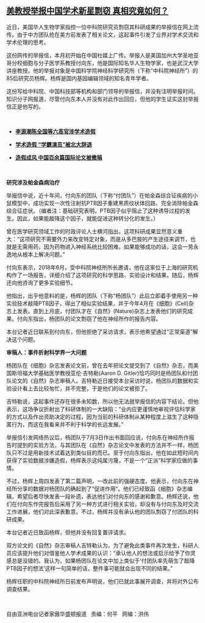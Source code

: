 <!--1594673718000-->
[美教授举报中国学术新星剽窃  真相究竟如何？](https://www.rfa.org/mandarin/yataibaodao/kejiaowen/hc-07132020131918.html)
------

<p>近日，美国华人生物学家指控一位中科院研究员剽窃其科研成果的举报信在网上流传。由于中方团队抢在美方前发表了相关论文，这起事件引发了业界对学术交流和学术伦理的思考。</p><p>这份网传的举报信，本月初开始在中国社媒上广传。举报人是美国加州大学圣地亚哥分校细胞与分子医学系教授付向东，他是国际知名华人生物学家，也是武汉大学讲座教授。他的举报对象是中国科学院神经科学研究所（下称“中科院神经所”）的85后研究员杨辉。杨辉是国内基因编辑领域的知名青年学者。</p><p>这份写给中科院、中国科技部等机构和部门领导的举报信，并没有注明举报时间。知识分子网报道，尽管付向东本人并没有对此作出回应，但他的学生证实这封举报信正是他写的。</p><p> </p><ul><li><b><a class="external-link" href="http://www.rfa.org/mandarin/Xinwen/4-03102019135720.html">李源潮陈全国等六高官涉学术造假</a></b></li></ul><ul><li><b><a class="external-link" href="http://www.rfa.org/mandarin/yataibaodao/kejiaowen/al1-02192019092020.html">学术造假 “学霸演员”被北大辞退</a></b></li></ul><ul><li><b><a class="external-link" href="http://www.rfa.org/mandarin/yataibaodao/kejiaowen/sd-11132015113630.html">造假成风 中国百余篇国际论文被撤稿</a></b></li></ul><p> </p><p><b>研究涉及帕金森病治疗</b></p><p>举报信中说，近十年间，付向东的团队（下称“付团队”）在帕金森综合征疾病的小鼠模型中，成功实现一次性注射抗PTB因子重建黑质纹状体回路、完全消除帕金森综合征症状。（编者注：基础研究表明，PTB因子似乎阻止了这种诱导过程的发生。因此，如果能敲降这个因子，就能促进这种转分化的发生。）</p><p>曾在医学研究领域工作的时政评论人士横河指出，这项科研成果显然意义重大：“这项研究不需要外力来改变特定对象，而是从多巴胺的产生途径来调节，也就是无需用药，因为药物进入神经系统比较困难。如果能够成功的话，这会一劳永逸地从根本上解决问题。”</p><p>付向东表示，2018年6月，受中科院神经所所长邀请，他在这家位于上海的研究机构作了一场报告，详细介绍了这项研究的科学思路、实验设计和结果。随后，杨辉还向他咨询了更多实验细节。</p><p>他指出，出乎他意料的是，杨辉的团队（下称“杨团队”）此后立即着手使用另一种实验技术敲降PTB因子，得出了相似实验结果，并于今年4月在《细胞》(Cell)杂志上发表。直到上月底，付团队才在《自然》(Nature)杂志上发表他们的研究成果。付向东指出，杨团队的论文剽窃了他在神经所作的报告内容。</p><p>本台记者近日联系到付向东，但他拒绝了采访请求，表示他希望通过“正常渠道”解决这个问题。</p><p><b>审稿人：事件折射科学界一大问题</b></p><p><b> </b></p><p>杨团队在《细胞》杂志发表论文前，曾在去年把论文提交到了《自然》杂志，而美国斯坦福大学基础医学教授亚伦·吉特勒(Aaron D. Gitler)恰巧同时是杨团队和付团队论文的《自然》杂志审稿人。吉特勒近日接受本台采访时说，杨团队的数据和实验设计看上去比较匆忙，并不完整，于是他们的论文被拒了。</p><p>吉特勒说，这起事件还存在很多未知数，所以他无法就举报信的内容下结论。但他表示，这场争议折射出了科研体制的一大缺陷：“业内应更谨慎地审视评估科学家的方式以及作出资助决定的过程，因为当前的科研体制从某种程度上滋生了这种隐匿行为，而这在我看来并不利于科学的长远发展。”</p><p>举报信引发网络热议后，杨团队于7月3日作出书面回应说，付向东在神经所作报告时提到的实验方法，与其团队在《自然》杂志论文中发表的方法并不一样，杨团队只不过是用新技术试着达到类似目的而已。至于付向东指出，他在如此短时间内获得了实验数据涉嫌造假，杨辉表示这纯属污蔑，不是一个“正派”科学家应做的事情。</p><p>不过，杨辉上周四发表了第二篇声明，一改此前的强硬态度。他表示，付向东在神经所分享的数据对杨团队的确起到了“促进作用”。他们已经致函《细胞》杂志编辑，希望后者尽快发表一段补遗，表达他们对付向东的感谢和歉意。杨辉还说，他们在付向东作完报告后采用了另一种方式进行相关实验，却没有与付向东及时交流工作进展，他们对此深表歉意。不过，杨辉并没有承认他的团队剽窃了付团队的科研成果。</p><p>本台记者近日致函杨辉，但他并没有回复置评请求。</p><p>双方论文的《自然》杂志审稿人吉特勒认为，为了避免此类事件再次发生，科研人员应该提升他们对借鉴他人学术成果的认识：“承认他人的想法或启示给予了你灵感总是没错的。我认为，如果杨团队在论文中加上类似于‘付团队率先萌生了敲降PTB因子的想法’这样一句简单的话，整件事可能就会出现不同的结果。”</p><p>杨辉任职的中科院神经所日前发布声明说，他们已就此事展开调查，并将对外公布调查结果。</p><p> </p><p>自由亚洲电台记者家傲华盛顿报道   责编：何平   网编：洪伟</p>
